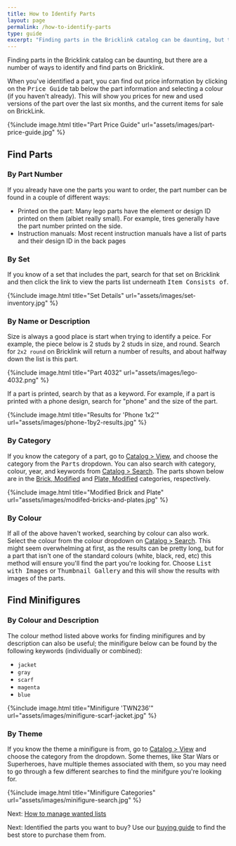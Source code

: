 ```yaml
---
title: How to Identify Parts
layout: page
permalink: /how-to-identify-parts
type: guide
excerpt: "Finding parts in the Bricklink catalog can be daunting, but there are a number of ways to identify and find parts on Bricklink."
---
```


Finding parts in the Bricklink catalog can be daunting, but there are a number of ways to identify and find parts on Bricklink.

<div class="alert alert-warning">
When you've identified a part, you can find out price information by clicking on the <kbd>Price Guide</kbd> tab below the part information and selecting a colour (if you haven't already). This will show you prices for new and used versions of the part over the last six months, and the current items for sale on BrickLink.
</div>

{%include image.html
    title="Part Price Guide"
    url="assets/images/part-price-guide.jpg"
%}

## Find Parts

### By Part Number

If you already have one the parts you want to order, the part number can be found in a couple of different ways:

- Printed on the part: Many lego parts have the element or design ID printed on them (albiet really small). For example, tires generally have the part number printed on the side.
- Instruction manuals: Most recent instruction manuals have a list of parts and their design ID in the back pages

### By Set

If you know of a set that includes the part, search for that set on Bricklink and then click the link to view the parts list underneath <kbd>Item Consists of</kbd>.

{%include image.html
    title="Set Details"
    url="assets/images/set-inventory.jpg"
%}

### By Name or Description

Size is always a good place is start when trying to identify a peice. For example, the piece below is 2 studs by 2 studs in size, and round. Search for `2x2 round` on Bricklink will return a number of results, and about halfway down the list is this part.

{%include image.html
    title="Part 4032"
    url="assets/images/lego-4032.png"
%}

If a part is printed, search by that as a keyword. For example, if a part is printed with a phone design, search for "phone" and the size of the part.

{%include image.html
    title="Results for 'Phone 1x2'"
    url="assets/images/phone-1by2-results.jpg"
%}

### By Category

If you know the category of a part, go to [Catalog > View](http://www.bricklink.com/catalog.asp), and choose the category from the <kbd>Parts</kbd> dropdown. You can also search with category, colour, year, and keywords from [Catalog > Search](http://www.bricklink.com/catalogSearch.asp). The parts shown below are in the [Brick, Modified](http://www.bricklink.com/catalogList.asp?catID=7) and [Plate, Modified](http://www.bricklink.com/catalogList.asp?catType=P&catID=27) categories, respectively.

{%include image.html
    title="Modified Brick and Plate"
    url="assets/images/modifed-bricks-and-plates.jpg"
%}

### By Colour

If all of the above haven't worked, searching by colour can also work. Select the colour from the colour dropdown on [Catalog > Search](http://www.bricklink.com/catalogSearch.asp). This might seem overwhelming at first, as the results can be pretty long, but for a part that isn't one of the standard colours (white, black, red, etc) this method will ensure you'll find the part you're looking for. Choose <kbd>List with Images</kbd> or <kbd>Thumbnail Gallery</kbd> and this will show the results with images of the parts.

## Find Minifigures

### By Colour and Description

The colour method listed above works for finding minifigures and by description can also be useful; the minifigure below can be found by the following keywords (individually or combined):

- `jacket`
- `gray`
- `scarf`
- `magenta`
- `blue`

{%include image.html
    title="Minifigure 'TWN236'"
    url="assets/images/minifigure-scarf-jacket.jpg"
%}

### By Theme

If you know the theme a minifigure is from, go to [Catalog > View](http://www.bricklink.com/catalog.asp) and choose the category from the dropdown. Some themes, like Star Wars or Superheroes, have multiple themes associated with them, so you may need to go through a few different searches to find the minifgure you're looking for.

{%include image.html
    title="Minifigure Categories"
    url="assets/images/minifigure-search.jpg"
%}

<span class="label label-next">Next:</span> <a href="wanted-lists">How to manage wanted lists</a>

<span class="label label-next">Next:</span> Identified the parts you want to buy? Use our <a href="find-store-with-the-most-parts-wanted-list">buying guide</a> to find the best store to purchase them from.

